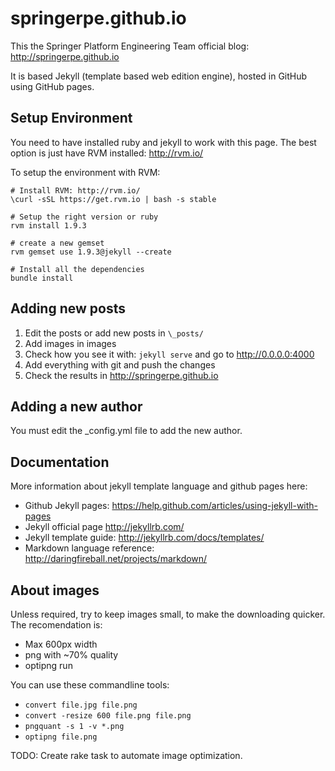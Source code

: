 springerpe.github.io
====================

This the Springer Platform Engineering Team official blog: http://springerpe.github.io

It is based Jekyll (template based web edition engine), hosted in GitHub using GitHub pages.

Setup Environment
---------------

You need to have installed ruby and jekyll to work with this page. The best option is just have RVM installed: http://rvm.io/

To setup the environment with RVM:

```
# Install RVM: http://rvm.io/
\curl -sSL https://get.rvm.io | bash -s stable

# Setup the right version or ruby
rvm install 1.9.3

# create a new gemset 
rvm gemset use 1.9.3@jekyll --create

# Install all the dependencies
bundle install 
```

Adding new posts
------------------

 1. Edit the posts or add new posts in `\_posts/`
 2. Add images in images
 3. Check how you see it with: `jekyll serve` and go to http://0.0.0.0:4000
 4. Add everything with git and push the changes
 5. Check the results in http://springerpe.github.io


Adding a new author
-------------------

You must edit the \_config.yml file to add the new author. 


Documentation
-------------

More information about jekyll template language and github pages here:

 * Github Jekyll pages: https://help.github.com/articles/using-jekyll-with-pages
 * Jekyll official page http://jekyllrb.com/
 * Jekyll template guide: http://jekyllrb.com/docs/templates/
 * Markdown language reference: http://daringfireball.net/projects/markdown/


About images
------------

Unless required, try to keep images small, to make the downloading quicker. The recomendation is:

 * Max 600px width
 * png with ~70% quality
 * optipng run

You can use these commandline tools:

 * `convert file.jpg file.png`
 * `convert -resize 600 file.png file.png`
 * `pngquant -s 1 -v *.png`
 * `optipng file.png`
 
TODO: Create rake task to automate image optimization.

